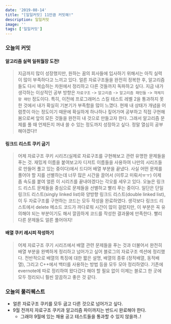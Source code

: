 ```yaml
---
date: '2019-08-14'
title: "[일일커밋] 11만큼 커밋해!"
description: 일일커밋
image: ''
tags: ['일일커밋']
---
```


### 오늘의 커밋

#### 알고리즘 실력 일취월장 도전!
> 지금까지 많이 성장했지만, 원하는 꿈의 회사들에 입사하기 위해서는 아직 실력이 많이 부족하다고 느끼고 있다. 얼른 자료구조들을 완전히 정복한 후, 알고리즘들도 다시 복습하는 차원에서 정리하고 다른 것들까지 독파하고 싶다. 지금 내가 생각하는 이상적인 공부 방향은 `자료구조` -> `알고리즘` -> `알고리즘 패턴들` -> `객체지향 패턴` 정도이다. 특히, 이전에 프로그래머스 스킬 테스트 레벨 2을 통과하지 못한 것에서 내가 확실히 기본기가 부족함을 많이 느꼈다. 현재 내 상태가 개념을 어렴풋이 아는 정도이기 때문에 확실하게 하나하나 짚어가며 공부하고 직접 구현해봄으로써 앞의 모든 것들을 완전히 내 것으로 만들고자 한다. 그래서 알고리즘 문제를 풀 때 언제든지 꺼내 쓸 수 있는 정도까지 성장하고 싶다. 정말 열심히 공부해야겠다!!

#### 링크드 리스트 쿠키 굽기
> 어제 자료구조 쿠키 시리즈(실제로 자료구조를 구현해보고 관련 유명한 문제들을 푸는 것. 재밌게 이름을 붙여보고자 디저트 이름들을 사용하여 나만의 시리즈들로 만들어 풀고 있는 중이다)에서 드디어 배열 부분을 끝냈다. 사실 어떤 문제를 풀어야 할 지를 선별하는데 너무 많은 시간을 끌어서 (미루고 미뤄서ㅠㅜ) 이제 좀 속도를 붙여 얼른 이 시리즈를 끝내야겠다는 각오를 세우고 있다. 오늘은 링크드 리스트 문제들을 중심으로 문제들을 선별하고 빨리 푸는 중이다. 일단은 단일 링크드 리스트(singly linked list)와 양방향 링크드 리스트(double linked list), 이 두 자료구조를 구현하는 코드는 모두 작성을 완료하였다. 생각보다 링크드 리스트에서 delete 메소드 코드가 까다로워 시간이 많이 걸렸지만, 이 부분은 꼭 유의해야 되는 부분이기도 해서 깔끔하게 코드를 작성한 결과물에 만족한다. 빨리 다른 문제들도 얼른 풀어야지!

#### 배열 쿠키 레시피 작성하기
> 어제 자료구조 쿠기 시리즈에서 배열 관련 문제들을 푸는 것과 더불어서 완전히 배열 부분을 완벽하게 정리하고 넘어가고 싶어 블로그의 자료구조 섹션에 정리했다. 전반적으로 배열의 특징에 대한 짧은 설명, 배열의 종류 (정적배열, 동적배열), 그리고 C++에서 백터를 사용하는 방법 등을 모두 모아 정리하였다. 기존에 evernote에 따로 정리하여 왔다갔다 해야 할 필요 없이 이제는 블로그 한 곳에 모두 정리되니 훨씬 깔끔하고 좋은 것 같다.

### 오늘의 풀리퀘스트
- 얼른 자료구조 쿠키를 모두 굽고 다른 것으로 넘어가고 싶다.
- 9월 전까지 자료구조 쿠키과 알고리즘 파이까지는 반드시 완료해야 한다. 
    - 그래야 9월에 있는 채용 공고 테스트들을 통과할 수 있지 않을까..!